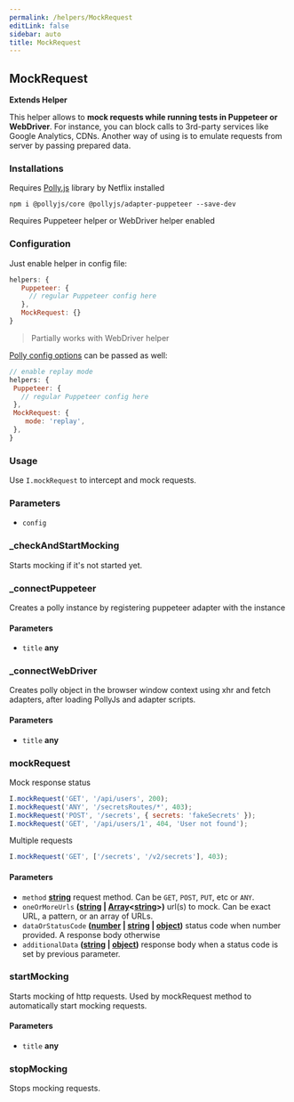 ```yaml
---
permalink: /helpers/MockRequest
editLink: false
sidebar: auto
title: MockRequest
---
```


<!-- Generated by documentation.js. Update this documentation by updating the source code. -->

## MockRequest

**Extends Helper**

This helper allows to **mock requests while running tests in Puppeteer or WebDriver**.
For instance, you can block calls to 3rd-party services like Google Analytics, CDNs.
Another way of using is to emulate requests from server by passing prepared data.

### Installations

Requires [Polly.js][1] library by Netflix installed

    npm i @pollyjs/core @pollyjs/adapter-puppeteer --save-dev

Requires Puppeteer helper or WebDriver helper enabled

### Configuration

Just enable helper in config file:

```js
helpers: {
   Puppeteer: {
     // regular Puppeteer config here
   },
   MockRequest: {}
}
```

> Partially works with WebDriver helper

[Polly config options][2] can be passed as well:

```js
// enable replay mode
helpers: {
 Puppeteer: {
   // regular Puppeteer config here
 },
 MockRequest: {
    mode: 'replay',
 },
}
```

### Usage

Use `I.mockRequest` to intercept and mock requests.

### Parameters

-   `config`  

### _checkAndStartMocking

Starts mocking if it's not started yet.

### _connectPuppeteer

Creates a polly instance by registering puppeteer adapter with the instance

#### Parameters

-   `title` **any** 

### _connectWebDriver

Creates polly object in the browser window context using xhr and fetch adapters,
after loading PollyJs and adapter scripts.

#### Parameters

-   `title` **any** 

### mockRequest

Mock response status

```js
I.mockRequest('GET', '/api/users', 200);
I.mockRequest('ANY', '/secretsRoutes/*', 403);
I.mockRequest('POST', '/secrets', { secrets: 'fakeSecrets' });
I.mockRequest('GET', '/api/users/1', 404, 'User not found');
```

Multiple requests

```js
I.mockRequest('GET', ['/secrets', '/v2/secrets'], 403);
```

#### Parameters

-   `method` **[string][3]** request method. Can be `GET`, `POST`, `PUT`, etc or `ANY`.
-   `oneOrMoreUrls` **([string][3] | [Array][4]&lt;[string][3]>)** url(s) to mock. Can be exact URL, a pattern, or an array of URLs.
-   `dataOrStatusCode` **([number][5] | [string][3] | [object][6])** status code when number provided. A response body otherwise
-   `additionalData` **([string][3] | [object][6])** response body when a status code is set by previous parameter. 

### startMocking

Starts mocking of http requests.
Used by mockRequest method to automatically start
mocking requests.

#### Parameters

-   `title` **any**  

### stopMocking

Stops mocking requests.

[1]: https://netflix.github.io/pollyjs/#/

[2]: https://netflix.github.io/pollyjs/#/configuration?id=configuration

[3]: https://developer.mozilla.org/docs/Web/JavaScript/Reference/Global_Objects/String

[4]: https://developer.mozilla.org/docs/Web/JavaScript/Reference/Global_Objects/Array

[5]: https://developer.mozilla.org/docs/Web/JavaScript/Reference/Global_Objects/Number

[6]: https://developer.mozilla.org/docs/Web/JavaScript/Reference/Global_Objects/Object
